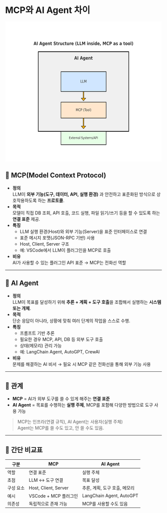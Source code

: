 
# MCP와 AI Agent 차이

<img src="https://raw.githubusercontent.com/totohoon02/totohoon02.github.io/main/_images/agent_diagram.png" width="600" height="450">


## 📌 MCP(Model Context Protocol)
- **정의**  
  LLM이 **외부 기능(도구, 데이터, API, 실행 환경)** 과 안전하고 표준화된 방식으로 상호작용하도록 하는 **프로토콜**.
- **목적**  
  모델이 직접 DB 조회, API 호출, 코드 실행, 파일 읽기/쓰기 등을 할 수 있도록 하는 **연결 표준** 제공.
- **특징**
  - LLM 실행 환경(Host)와 외부 기능(Server)을 표준 인터페이스로 연결
  - 표준 메시지 포맷(JSON-RPC 기반) 사용
  - Host, Client, Server 구조
  - 예: VSCode에서 LLM이 플러그인을 MCP로 호출
- **비유**  
  AI가 사용할 수 있는 플러그인 API 표준 → MCP는 전화선 역할

---

## 📌 AI Agent
- **정의**  
  LLM이 목표를 달성하기 위해 **추론 + 계획 + 도구 호출**을 조합해서 실행하는 **시스템 또는 개체**.
- **목적**  
  단순 응답이 아니라, 상황에 맞춰 여러 단계의 작업을 스스로 수행.
- **특징**
  - 프롬프트 기반 추론
  - 필요한 경우 MCP, API, DB 등 외부 도구 호출
  - 상태(메모리) 관리 가능
  - 예: LangChain Agent, AutoGPT, CrewAI
- **비유**  
  문제를 해결하는 AI 비서 → 필요 시 MCP 같은 전화선을 통해 외부 기능 사용

---

## 📌 관계
- **MCP** = AI가 외부 도구를 쓸 수 있게 해주는 **연결 표준**
- **AI Agent** = 목표를 수행하는 **실행 주체**, MCP를 포함해 다양한 방법으로 도구 사용 가능

> MCP는 인프라(연결 규칙), AI Agent는 사용자(실행 주체)  
> Agent는 MCP를 쓸 수도 있고, 안 쓸 수도 있음.

---

## 📌 간단 비교표

| 구분 | MCP | AI Agent |
|------|-----|----------|
| 역할 | 연결 표준 | 실행 주체 |
| 초점 | LLM ↔ 도구 연결 | 목표 달성 |
| 구성 요소 | Host, Client, Server | 추론, 계획, 도구 호출, 메모리 |
| 예시 | VSCode + MCP 플러그인 | LangChain Agent, AutoGPT |
| 의존성 | 독립적으로 존재 가능 | MCP를 사용할 수도 있음 |

